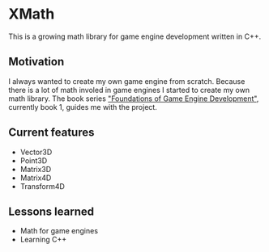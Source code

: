 # XMath

This is a growing math library for game engine development written in C++.

## Motivation

I always wanted to create my own game engine from scratch. Because there is a lot of math involed in game engines I started to create my own math library. The book series ["Foundations of Game Engine Development"](https://foundationsofgameenginedev.com/), currently book 1, guides me with the project.

## Current features

* Vector3D
* Point3D
* Matrix3D
* Matrix4D
* Transform4D

## Lessons learned

* Math for game engines
* Learning C++
